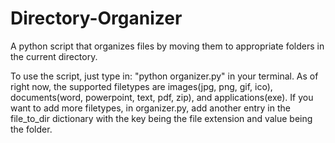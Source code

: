 # Directory-Organizer
A python script that organizes files by moving them to appropriate folders in the current directory. 

To use the script, just type in: "python organizer.py" in your terminal.
As of right now, the supported filetypes are images(jpg, png, gif, ico), 
documents(word, powerpoint, text, pdf, zip), and applications(exe).
If you want to add more filetypes, in organizer.py, add another entry
in the file_to_dir dictionary with the key being the file extension
and value being the folder.
